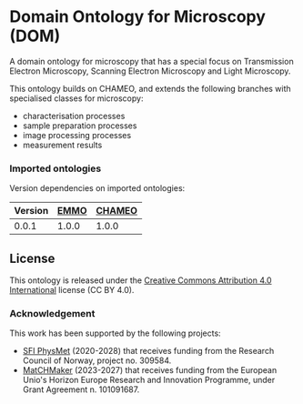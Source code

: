 # Domain Ontology for Microscopy (DOM)
A domain ontology for microscopy that has a special focus on Transmission Electron Microscopy, Scanning Electron Microscopy and Light Microscopy.

This ontology builds on CHAMEO, and extends the following branches with specialised classes for microscopy:
- characterisation processes
- sample preparation processes
- image processing processes
- measurement results


### Imported ontologies
Version dependencies on imported ontologies:

| Version | [EMMO] | [CHAMEO] |
|---------|--------|----------|
| 0.0.1   | 1.0.0  | 1.0.0    |


## License
This ontology is released under the [Creative Commons Attribution 4.0
International](https://creativecommons.org/licenses/by/4.0/legalcode)
license (CC BY 4.0).


### Acknowledgement
This work has been supported by the following projects:

  - [SFI PhysMet](https://www.ntnu.edu/physmet/) (2020-2028) that receives funding from the Research Council of Norway, project no. 309584.
  - [MatCHMaker](https://he-matchmaker.eu/) (2023-2027) that receives funding from the European Unio's Horizon Europe Research and Innovation Programme, under Grant Agreement n. 101091687.


[EMMO]: https://github.com/emmo-repo/EMMO
[CHAMEO]: https://github.com/emmo-repo/domain-characterisation-methodology
